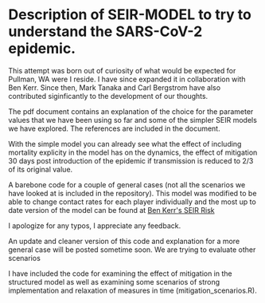 # Description of SEIR-MODEL to try to understand the SARS-CoV-2 epidemic.

This attempt was born out of curiosity of what would be expected for Pullman, WA were I reside. I have since expanded it in collaboration with Ben Kerr. Since then, Mark Tanaka and Carl Bergstrom have also contributed siginficantly to the development of our thoughts.

The pdf document contains an explanation of the choice for the parameter values that we have been using so far and some of the simpler SEIR models we have explored. The references are included in the document.

With the simple model you can already see what the effect of including mortality explicity in the model has on the dynamics, the effect of mitigation 30 days post introduction of the epidemic if transmission is reduced to 2/3 of its original value.

A barebone code for a couple of general cases (not all the scenarios we have looked at is included in the repository). This model was modified to be able to change contact rates for each player individually and the most up to date version of the model can be found at [Ben Kerr's SEIR Risk](https://github.com/evokerr/SEIR_Risk_Model/)

I apologize for any typos, I appreciate any feedback.

An update and cleaner version of this code and explanation for a more general case will be posted sometime soon. We are trying to evaluate other scenarios

I have included the code for examining the effect of mitigation in the structured model as well as examining some scenarios of strong implementation and relaxation of measures in time (mitigation_scenarios.R).

